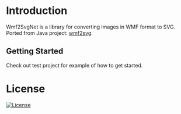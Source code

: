 # Introduction 
Wmf2SvgNet is a library for converting images in WMF format to SVG. Ported from Java project: [wmf2svg](https://github.com/hidekatsu-izuno/wmf2svg).

## Getting Started
Check out test project for example of how to get started.

# License
[![License](https://img.shields.io/badge/License-Apache_2.0-blue.svg)](https://opensource.org/licenses/Apache-2.0)
